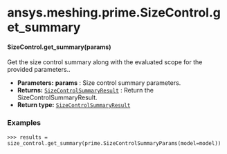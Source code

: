 <a id="ansys-meshing-prime-sizecontrol-get-summary"></a>

# ansys.meshing.prime.SizeControl.get_summary

<a id="ansys.meshing.prime.SizeControl.get_summary"></a>

#### SizeControl.get_summary(params)

Get the size control summary along with the evaluated scope for the provided parameters..

* **Parameters:**
  **params**
  : Size control summary parameters.
* **Returns:**
  [`SizeControlSummaryResult`](ansys.meshing.prime.SizeControlSummaryResult.md#ansys.meshing.prime.SizeControlSummaryResult)
  : Return the SizeControlSummaryResult.
* **Return type:**
  [`SizeControlSummaryResult`](ansys.meshing.prime.SizeControlSummaryResult.md#ansys.meshing.prime.SizeControlSummaryResult)

### Examples

```pycon
>>> results = size_control.get_summary(prime.SizeControlSummaryParams(model=model))
```

<!-- !! processed by numpydoc !! -->
